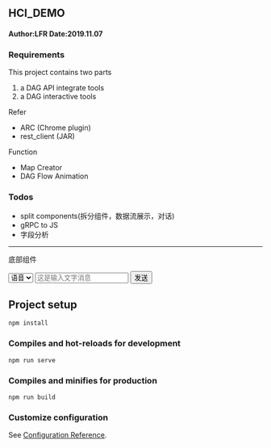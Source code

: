 ## HCI_DEMO
#### Author:LFR  Date:2019.11.07
### Requirements
This project contains two parts
1. a DAG API integrate tools
2. a DAG interactive tools

Refer
* ARC (Chrome plugin)
* rest_client (JAR)

Function
* Map Creator
* DAG Flow Animation

### Todos
* split components(拆分组件，数据流展示，对话)
* gRPC to JS
* 字段分析

---

底部组件
<div>
    <select>
        <option value='1'>语音</option>
        <option value='1'>图像</option>
        <option value='1'>相机</option>
    </select>
    <input placeholder="这是输入文字消息"></input>
    <button display="block">发送</button>
</div>

## Project setup
```
npm install
```

### Compiles and hot-reloads for development
```
npm run serve
```

### Compiles and minifies for production
```
npm run build
```

### Customize configuration
See [Configuration Reference](https://cli.vuejs.org/config/).
